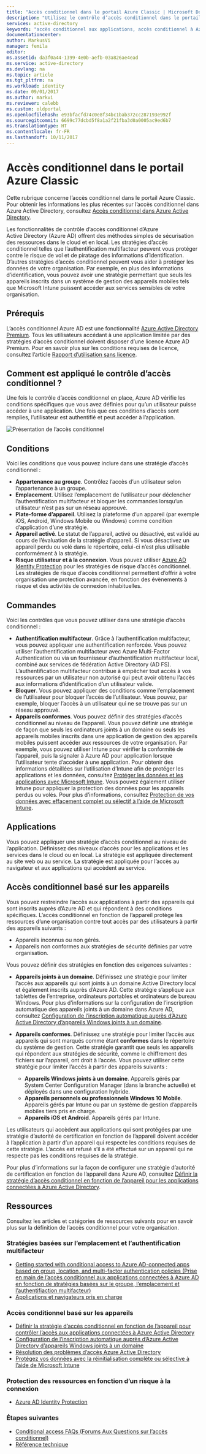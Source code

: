 ```yaml
---
title: "Accès conditionnel dans le portail Azure Classic | Microsoft Docs"
description: "Utilisez le contrôle d’accès conditionnel dans le portail Azure Classic pour vérifier des conditions spécifiques lors de l’authentification pour l’accès aux applications."
services: active-directory
keywords: "accès conditionnel aux applications, accès conditionnel à Azure AD, accès sécurisé aux ressources d’entreprise, stratégies d’accès conditionnel"
documentationcenter: 
author: MarkusVi
manager: femila
editor: 
ms.assetid: da3f0a44-1399-4e0b-aefb-03a826ae4ead
ms.service: active-directory
ms.devlang: na
ms.topic: article
ms.tgt_pltfrm: na
ms.workload: identity
ms.date: 09/01/2017
ms.author: markvi
ms.reviewer: calebb
ms.custom: oldportal
ms.openlocfilehash: e93bfacfd74c0e8f34bc1bab372cc287193e992f
ms.sourcegitcommit: 6699c77dcbd5f8a1a2f21fba3d0a0005ac9ed6b7
ms.translationtype: HT
ms.contentlocale: fr-FR
ms.lasthandoff: 10/11/2017
---
```

# <a name="conditional-access-in-the-azure-classic-portal"></a>Accès conditionnel dans le portail Azure Classic

Cette rubrique concerne l’accès conditionnel dans le portail Azure Classic. Pour obtenir les informations les plus récentes sur l’accès conditionnel dans Azure Active Directory, consultez [Accès conditionnel dans Azure Active Directory](active-directory-conditional-access-azure-portal.md).


Les fonctionnalités de contrôle d’accès conditionnel d’Azure Active Directory (Azure AD) offrent des méthodes simples de sécurisation des ressources dans le cloud et en local. Les stratégies d’accès conditionnel telles que l’authentification multifacteur peuvent vous protéger contre le risque de vol et de piratage des informations d’identification. D’autres stratégies d’accès conditionnel peuvent vous aider à protéger les données de votre organisation. Par exemple, en plus des informations d’identification, vous pouvez avoir une stratégie permettant que seuls les appareils inscrits dans un système de gestion des appareils mobiles tels que Microsoft Intune puissent accéder aux services sensibles de votre organisation.

## <a name="prerequisites"></a>Prérequis
L’accès conditionnel Azure AD est une fonctionnalité [Azure Active Directory Premium](http://www.microsoft.com/identity). Tous les utilisateurs accédant à une application limitée par des stratégies d’accès conditionnel doivent disposer d’une licence Azure AD Premium. Pour en savoir plus sur les conditions requises de licence, consultez l’article [Rapport d’utilisation sans licence](https://aka.ms/utc5ix).

## <a name="how-is-conditional-access-control-enforced"></a>Comment est appliqué le contrôle d’accès conditionnel ?
Une fois le contrôle d’accès conditionnel en place, Azure AD vérifie les conditions spécifiques que vous avez définies pour qu’un utilisateur puisse accéder à une application. Une fois que ces conditions d’accès sont remplies, l’utilisateur est authentifié et peut accéder à l’application.  

![Présentation de l’accès conditionnel](./media/active-directory-conditional-access/conditionalaccess-overview.png)

## <a name="conditions"></a>Conditions
Voici les conditions que vous pouvez inclure dans une stratégie d’accès conditionnel :

* **Appartenance au groupe**. Contrôlez l’accès d’un utilisateur selon l’appartenance à un groupe.
* **Emplacement**. Utilisez l’emplacement de l’utilisateur pour déclencher l’authentification multifacteur et bloquer les commandes lorsqu’un utilisateur n’est pas sur un réseau approuvé.
* **Plate-forme d’appareil**. Utilisez la plateforme d’un appareil (par exemple iOS, Android, Windows Mobile ou Windows) comme condition d’application d’une stratégie.
* **Appareil activé**. Le statut de l’appareil, activé ou désactivé, est validé au cours de l’évaluation de la stratégie d’appareil. Si vous désactivez un appareil perdu ou volé dans le répertoire, celui-ci n’est plus utilisable conformément à la stratégie.
* **Risque utilisateur et à la connexion**. Vous pouvez utiliser [Azure AD Identity Protection](active-directory-identityprotection.md) pour les stratégies de risque d’accès conditionnel. Les stratégies de risque d’accès conditionnel permettent d’offrir à votre organisation une protection avancée, en fonction des évènements à risque et des activités de connexion inhabituelles.

## <a name="controls"></a>Commandes
Voici les contrôles que vous pouvez utiliser dans une stratégie d’accès conditionnel :

* **Authentification multifacteur**. Grâce à l’authentification multifacteur, vous pouvez appliquer une authentification renforcée. Vous pouvez utiliser l’authentification multifacteur avec Azure Multi-Factor Authentication ou via un fournisseur d’authentification multifacteur local, combiné aux services de fédération Active Directory (AD FS). L’authentification multifacteur contribue à empêcher tout accès à vos ressources par un utilisateur non autorisé qui peut avoir obtenu l’accès aux informations d’identification d’un utilisateur valide.
* **Bloquer**. Vous pouvez appliquer des conditions comme l’emplacement de l’utilisateur pour bloquer l’accès de l’utilisateur. Vous pouvez, par exemple, bloquer l’accès à un utilisateur qui ne se trouve pas sur un réseau approuvé.
* **Appareils conformes**. Vous pouvez définir des stratégies d’accès conditionnel au niveau de l’appareil. Vous pouvez définir une stratégie de façon que seuls les ordinateurs joints à un domaine ou seuls les appareils mobiles inscrits dans une application de gestion des appareils mobiles puissent accéder aux ressources de votre organisation. Par exemple, vous pouvez utiliser Intune pour vérifier la conformité de l’appareil, puis la signaler à Azure AD pour application lorsque l’utilisateur tente d’accéder à une application. Pour obtenir des informations détaillées sur l’utilisation d’Intune afin de protéger les applications et les données, consultez [Protéger les données et les applications avec Microsoft Intune](https://docs.microsoft.com/intune/deploy-use/protect-apps-and-data-with-microsoft-intune). Vous pouvez également utiliser Intune pour appliquer la protection des données pour les appareils perdus ou volés. Pour plus d’informations, consultez [Protection de vos données avec effacement complet ou sélectif à l’aide de Microsoft Intune](https://docs.microsoft.com/intune/deploy-use/use-remote-wipe-to-help-protect-data-using-microsoft-intune).

## <a name="applications"></a>Applications
Vous pouvez appliquer une stratégie d’accès conditionnel au niveau de l’application. Définissez des niveaux d’accès pour les applications et les services dans le cloud ou en local. La stratégie est appliquée directement au site web ou au service. La stratégie est appliquée pour l’accès au navigateur et aux applications qui accèdent au service.

## <a name="device-based-conditional-access"></a>Accès conditionnel basé sur les appareils
Vous pouvez restreindre l’accès aux applications à partir des appareils qui sont inscrits auprès d’Azure AD et qui répondent à des conditions spécifiques. L’accès conditionnel en fonction de l’appareil protège les ressources d’une organisation contre tout accès par des utilisateurs à partir des appareils suivants :

* Appareils inconnus ou non gérés.
* Appareils non conformes aux stratégies de sécurité définies par votre organisation.

Vous pouvez définir des stratégies en fonction des exigences suivantes :

* **Appareils joints à un domaine**. Définissez une stratégie pour limiter l’accès aux appareils qui sont joints à un domaine Active Directory local et également inscrits auprès d’Azure AD. Cette stratégie s’applique aux tablettes de l’entreprise, ordinateurs portables et ordinateurs de bureau Windows.
  Pour plus d’informations sur la configuration de l’inscription automatique des appareils joints à un domaine dans Azure AD, consultez [Configuration de l’inscription automatique auprès d’Azure Active Directory d’appareils Windows joints à un domaine](active-directory-conditional-access-automatic-device-registration-setup.md).
* **Appareils conformes**. Définissez une stratégie pour limiter l’accès aux appareils qui sont marqués comme étant **conformes** dans le répertoire du système de gestion. Cette stratégie garantit que seuls les appareils qui répondent aux stratégies de sécurité, comme le chiffrement des fichiers sur l’appareil, ont droit à l’accès. Vous pouvez utiliser cette stratégie pour limiter l’accès à partir des appareils suivants :
  
  * **Appareils Windows joints à un domaine**. Appareils gérés par System Center Configuration Manager (dans la branche actuelle) et déployés dans une configuration hybride.
  * **Appareils personnels ou professionnels Windows 10 Mobile**. Appareils gérés par Intune ou par un système de gestion d’appareils mobiles tiers pris en charge.
  * **Appareils iOS et Android**. Appareils gérés par Intune.

Les utilisateurs qui accèdent aux applications qui sont protégées par une stratégie d’autorité de certification en fonction de l’appareil doivent accéder à l’application à partir d’un appareil qui respecte les conditions requises de cette stratégie. L’accès est refusé s’il a été effectué sur un appareil qui ne respecte pas les conditions requises de la stratégie.

Pour plus d’informations sur la façon de configurer une stratégie d’autorité de certification en fonction de l’appareil dans Azure AD, consultez [Définir la stratégie d’accès conditionnel en fonction de l’appareil pour les applications connectées à Azure Active Directory](active-directory-conditional-access-policy-connected-applications.md).

## <a name="resources"></a>Ressources
Consultez les articles et catégories de ressources suivants pour en savoir plus sur la définition de l’accès conditionnel pour votre organisation.

### <a name="multi-factor-authentication-and-location-policies"></a>Stratégies basées sur l’emplacement et l’authentification multifacteur
* [Getting started with conditional access to Azure AD-connected apps based on group, location, and multi-factor authentication policies (Prise en main de l’accès conditionnel aux applications connectées à Azure AD en fonction de stratégies basées sur le groupe, l’emplacement et l’authentifiaction multifacteur)](active-directory-conditional-access-azuread-connected-apps.md)
* [Applications et navigateurs pris en charge](active-directory-conditional-access-supported-apps.md)

### <a name="device-based-conditional-access"></a>Accès conditionnel basé sur les appareils
* [Définir la stratégie d’accès conditionnel en fonction de l’appareil pour contrôler l’accès aux applications connectées à Azure Active Directory](active-directory-conditional-access-policy-connected-applications.md)
* [Configuration de l’inscription automatique auprès d’Azure Active Directory d’appareils Windows joints à un domaine](active-directory-conditional-access-automatic-device-registration-setup.md)
* [Résolution des problèmes d’accès Azure Active Directory](active-directory-conditional-access-device-remediation.md)
* [Protégez vos données avec la réinitialisation complète ou sélective à l’aide de Microsoft Intune](https://docs.microsoft.com/intune/deploy-use/use-remote-wipe-to-help-protect-data-using-microsoft-intune)

### <a name="protect-resources-based-on-sign-in-risk"></a>Protection des ressources en fonction d’un risque à la connexion
* [Azure AD Identity Protection](active-directory-identityprotection.md)

### <a name="next-steps"></a>Étapes suivantes
* [Conditional access FAQs (Forums Aux Questions sur l’accès conditionnel)](active-directory-conditional-faqs.md)
* [Référence technique](active-directory-conditional-access-technical-reference.md)

